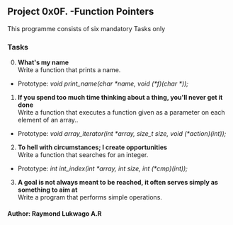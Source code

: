 ## Project 0x0F. \-Function Pointers
This programme consists of six mandatory Tasks only
### Tasks
0. **What's my name**\
Write a function that prints a name.<br>
- Prototype: *void print\_name(char \*name, void (\*f)(char \*));*
1. **If you spend too much time thinking about a thing, you'll never get it done**\
Write a function that executes a function given as a parameter on each element of an array..<br>
- Prototype: *void array\_iterator(int \*array, size\_t size, void (\*action)(int));*
2. **To hell with circumstances; I create opportunities**\
Write a function that searches for an integer.<br>
- Prototype: *int int\_index(int \*array, int size, int (\*cmp)(int));*
3. **A goal is not always meant to be reached, it often serves simply as something to aim at**\
Write a program that performs simple operations.<br>

#### Author: Raymond Lukwago A.R
